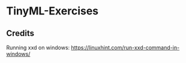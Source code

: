# TinyML-Exercises  

## Credits  
Running xxd on windows: https://linuxhint.com/run-xxd-command-in-windows/  

